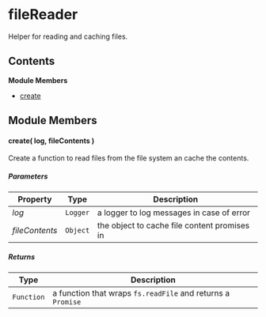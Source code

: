 
# fileReader

Helper for reading and caching files.

## Contents

**Module Members**
- [create](#create)

## Module Members
#### <a name="create"></a>create( log, fileContents )
Create a function to read files from the file system an cache the contents.

##### Parameters
| Property | Type | Description |
| -------- | ---- | ----------- |
| _log_ | `Logger` |  a logger to log messages in case of error |
| _fileContents_ | `Object` |  the object to cache file content promises in |

##### Returns
| Type | Description |
| ---- | ----------- |
| `Function` |  a function that wraps `fs.readFile` and returns a `Promise` |

